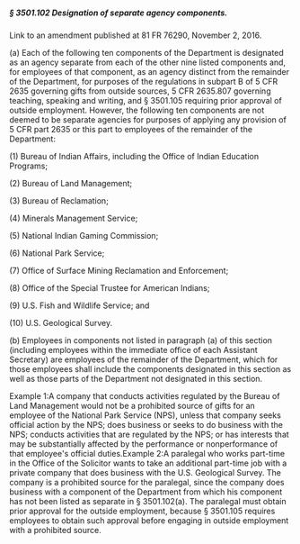 ##### § 3501.102 Designation of separate agency components. #####

Link to an amendment published at 81 FR 76290, November 2, 2016.

(a) Each of the following ten components of the Department is designated as an agency separate from each of the other nine listed components and, for employees of that component, as an agency distinct from the remainder of the Department, for purposes of the regulations in subpart B of 5 CFR 2635 governing gifts from outside sources, 5 CFR 2635.807 governing teaching, speaking and writing, and § 3501.105 requiring prior approval of outside employment. However, the following ten components are not deemed to be separate agencies for purposes of applying any provision of 5 CFR part 2635 or this part to employees of the remainder of the Department:

(1) Bureau of Indian Affairs, including the Office of Indian Education Programs;

(2) Bureau of Land Management;

(3) Bureau of Reclamation;

(4) Minerals Management Service;

(5) National Indian Gaming Commission;

(6) National Park Service;

(7) Office of Surface Mining Reclamation and Enforcement;

(8) Office of the Special Trustee for American Indians;

(9) U.S. Fish and Wildlife Service; and

(10) U.S. Geological Survey.

(b) Employees in components not listed in paragraph (a) of this section (including employees within the immediate office of each Assistant Secretary) are employees of the remainder of the Department, which for those employees shall include the components designated in this section as well as those parts of the Department not designated in this section.

Example 1:A company that conducts activities regulated by the Bureau of Land Management would not be a prohibited source of gifts for an employee of the National Park Service (NPS), unless that company seeks official action by the NPS; does business or seeks to do business with the NPS; conducts activities that are regulated by the NPS; or has interests that may be substantially affected by the performance or nonperformance of that employee's official duties.Example 2:A paralegal who works part-time in the Office of the Solicitor wants to take an additional part-time job with a private company that does business with the U.S. Geological Survey. The company is a prohibited source for the paralegal, since the company does business with a component of the Department from which his component has not been listed as separate in § 3501.102(a). The paralegal must obtain prior approval for the outside employment, because § 3501.105 requires employees to obtain such approval before engaging in outside employment with a prohibited source.
